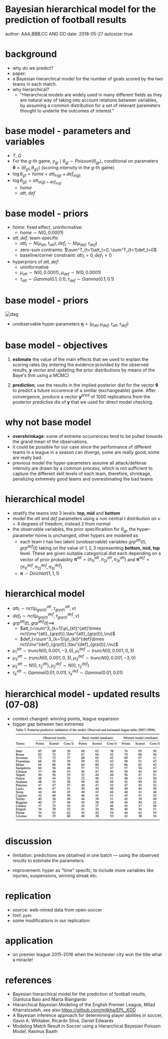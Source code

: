 Bayesian hierarchical model for the prediction of football results
========================================================
author: AAA,BBB,CC AND DD
date: 2018-05-27
autosize: true

background
========================================================
- why do we predict?
- paper:
- a Bayesian hierarchical model for the number of goals scored by the two teams in each match.
- why hierarchical?
    - "Hierarchical models are widely used in many different fields as they are natural way of taking into account relations between variables, by assuming a common distribution for a set of relevant parameters thought to underlie the outcomes of interest."

base model - parameters and variables
========================================================
- $T$, $G$
- For the $g$-th game, $y_{gj}\mid\theta_{gj}\sim Poisson(\theta_{gy})$, conditional on parameters $\mathbf{\theta}=(\theta_{g1},\theta_{g2})$ (scoring intensity in the $g$-th game)
- $\log\theta_{g1}=home+att_{h(g)}+def_{a(g)}$
- $\log\theta_{g2}=att_{a(g)+def_{a(g)}}$
    - $home$
    - $att$, $def$

base model - priors
========================================================
- $home$: fixed effect, uninformative:
    - $home\sim N(0,0.0001)$
- $att, def$: team-specific
    - $att_t\sim N(\mu_{att},\tau_{att}), def_t\sim N(\mu_{def},\tau_{def})$
    - zero-sum contraints: $\sum^T_{t=1}att_t=0, \sum^T_{t=1}def_t=0$
    - baseline/corner constraint: $att_1=0, def_1=0$
- hyperpriors of $att, def$:
    - uninformative
    - $\mu_{att}\sim N(0,0.0001), \mu_{def}\sim N(0,0.0001)$
    - $\tau_{att}\sim Gamma(0.1,0.1), \tau_{def}\sim Gamma(0.1,0.1)$
    
base model - priors
========================================================
![dag](dag.png)

- unobservable hyper-parameters $\mathbf{\eta}=(\mu_{att},\mu_{def},\tau_{att},\tau_{def})$

base model - objectives
========================================================
1. **estimate**
the value of the main effects that we used to explain the scoring rates (by entering the evidence provided by the observed results, $\mathbf{y}$ vector and updating the prior distributions by means of the Baye's thm using a MCMC)

2. **prediction**, use the results in the implied posterior dist for the vector $\mathbf{\theta}$ to predict a future occurence of a similar (exchangeable) game. After convergence, produce a vector $\mathbf{y}^{pred}$ of 1000 replications from the posterior predictive dis of $\mathbf{y}$ that we used for direct model checking.

why not base model
========================================================
- **overshrinkage**: some of extreme occurrences tend to be pulled towards the grand mean of the observations.
- it could be possible for our case since the performance of different teams in a league in a season can diverge, some are really good, some are really bad.
- previous model the hyper-parameters assume all attack/defense intensity are drawn by a common process, which is not sufficient to capture the different skill levels of each team, therefore, shrinkage, penalizing extremely good teams and overestimating the bad teams

hierarchical model
========================================================
- stratify the teams into 3 levels: **top, mid** and **bottom**
- model the $att$ and $def$ parameters using a non central $t$ distribution on $\nu=4$ degrees of freedom, instead 2 from normal
- the observable variables, the prior specificaition for $\theta_{gj}$, the hyper-parameter home is unchanged, other hypers are modeled as
    - each team $t$ has two latent (unobservable) variables $grp^{att}(t), grp^{def}(t)$ taking on the value of $1,2,3$ representing **bottom, mid, top** level. These are given suitable categorical dist each depending on a vector of prior probability $\mathbf{\pi}^{att}=(\pi^{att}_{1t}, \pi^{att}_{2t}, \pi^{att}_{3t})$ and $\mathbf{\pi}^{def}=(\pi^{def}_{1t}, \pi^{def}_{2t}, \pi^{def}_{3t})$
    -  $\mathbf{\pi}\sim Dirichlet(1,1,1)$
    
hierarchical model
========================================================
- $att_t\sim nct(\mu^{att}_{grp(t)},\tau^{att}_{grp(t)},\nu)$
- $def_t\sim nct(\mu^{def}_{grp(t)},\tau^{def}_{grp(t)},\nu)$
- $grp^{att}(t), grp^{def}(t) \implies$
    - $att_t=\sum^3_{k=1}\pi_{kt}^{att}\times nct(\mu^{att}_{grp(t)},\tau^{att}_{grp(t)},\nu)$
    - $def_t=\sum^3_{k=1}\pi_{kt}^{def}\times nct(\mu^{def}_{grp(t)},\tau^{def}_{grp(t)},\nu)$
- $\mu_1^{att}\sim truncN(0,0.001,-3,0), \mu_1^{def}\sim truncN(0,0.001,0,3)$
- $\mu_3^{att}\sim truncN(0,0.001,0,3), \mu_3^{def}\sim truncN(0,0.001,-3,0)$
- $\mu_2^{att}\sim N(0,\tau_2^{att}), \mu_2^{def}\sim N(0,\tau_2^{def})$
- $\tau_k^{att}\sim Gamma(0.01, 0.01), \tau^{def}_k\sim Gamma(0.01, 0.01)$

hierarchical model - updated results (07-08)
========================================================
- context changed: winning points, league expansion
- bigger gap between two extremes
![table](table.png)

discussion
========================================================
- limitation: predictions are obtailned in one batch — using the observed results to estimate the parameters.

- improvement: hyper as "time" specifc, to include more variables like injuries, suspensions, winning streak etc.

replication
========================================================
- source: web-mined data from open-soccer
- tool: `pymc`
- some modifications in our replication:

application
========================================================
- on premier league 2015-2016 when the leichester city won the title what a miracle!

references
========================================================
- Bayesian hierarchical model for the prediction of football results, Gianluca Baio and Marta Blangiardo
- Hierarchical Bayesian Modeling of the English Premier League, Milad Kharratzadeh, see also https://github.com/milkha/EPL_KDD
- A Bayesian inference approach for determining player abilities in soccer, Gavin A. Whitaker, Ricardo Silva, Daniel Edwards
- Modeling Match Result in Soccer using a Hierarchical Bayesian Poisson Model, Rasmus Baath
